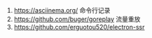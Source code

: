 1. https://asciinema.org/  命令行记录
2. https://github.com/buger/goreplay 流量重放
3. https://github.com/erguotou520/electron-ssr 